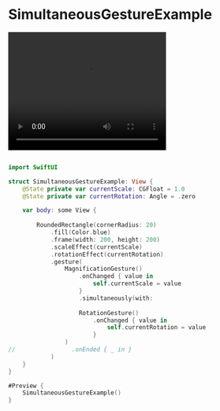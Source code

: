 
#   SimultaneousGestureExample

<video width="320" height="240" controls>
    <source src="SimultaneousGestureExample.mov" type="video/mp4">
    Your browser does not support the video tag.
</video>

```Swift

import SwiftUI

struct SimultaneousGestureExample: View {
    @State private var currentScale: CGFloat = 1.0
    @State private var currentRotation: Angle = .zero

    var body: some View {
        
        RoundedRectangle(cornerRadius: 20)
            .fill(Color.blue)
            .frame(width: 200, height: 200)
            .scaleEffect(currentScale)
            .rotationEffect(currentRotation)
            .gesture(
                MagnificationGesture()
                    .onChanged { value in
                        self.currentScale = value
                    }
                    .simultaneously(with:
                    
                    RotationGesture()
                        .onChanged { value in
                            self.currentRotation = value
                        }
                )
//                .onEnded { _ in }
            )
    }
}

#Preview {
    SimultaneousGestureExample()
}

```